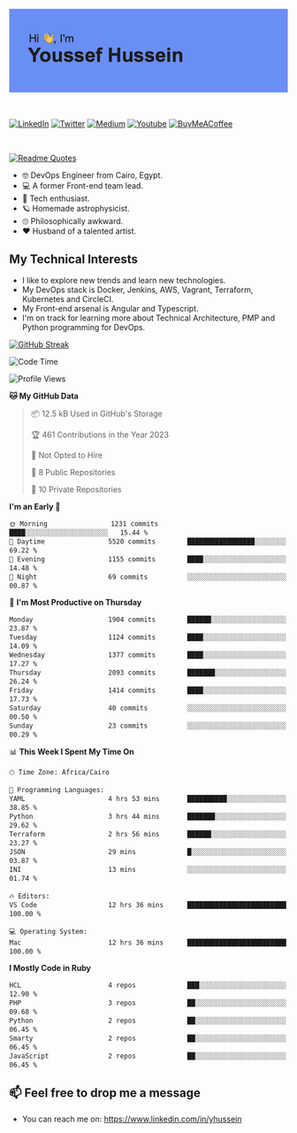 [![Youssef's GitHub Banner](./assets/youssef-hussein.png)](https://github.com/yorki404)

</br>

[![LinkedIn](https://img.shields.io/badge/linkedin-%230077B5.svg?style=for-the-badge&logo=linkedin&logoColor=white)](https://www.linkedin.com/in/yhussein/)
[![Twitter](https://img.shields.io/badge/yorki404-%231DA1F2.svg?style=for-the-badge&logo=Twitter&logoColor=white)](https://twitter.com/devqik_)
[![Medium](https://img.shields.io/badge/Medium-12100E?style=for-the-badge&logo=medium&logoColor=white)](https://medium.com/@devqik)
[![Youtube](https://img.shields.io/badge/YouTube-FF0000?style=for-the-badge&logo=youtube&logoColor=white)](https://www.youtube.com/@devqik)
[![BuyMeACoffee](https://img.shields.io/badge/Buy%20Me%20a%20Coffee-ffdd00?style=for-the-badge&logo=buy-me-a-coffee&logoColor=black)](https://www.buymeacoffee.com/devqik)

</br>

[![Readme Quotes](https://quotes-github-readme.vercel.app/api?type=horizontal&theme=dark)](https://github.com/piyushsuthar/github-readme-quotes)


- :nerd_face: DevOps Engineer from Cairo, Egypt.
- :computer: A former Front-end team lead.
- :satellite: Tech enthusiast.
- :ringed_planet: Homemade astrophysicist.
- :roll_eyes: Philosophically awkward.
- :heart: Husband of a talented artist.

## My Technical Interests

- I like to explore new trends and learn new technologies.
- My DevOps stack is Docker, Jenkins, AWS, Vagrant, Terraform, Kubernetes and CircleCI.
- My Front-end arsenal is Angular and Typescript.
- I'm on track for learning more about Technical Architecture, PMP and Python programming for DevOps.

[![GitHub Streak](https://github-readme-streak-stats.herokuapp.com/?user=devqik&theme=dark)](https://git.io/streak-stats)

<!--START_SECTION:waka-->
![Code Time](http://img.shields.io/badge/Code%20Time-530%20hrs%2039%20mins-blue)

![Profile Views](http://img.shields.io/badge/Profile%20Views-18-blue)

**🐱 My GitHub Data** 

> 📦 12.5 kB Used in GitHub's Storage 
 > 
> 🏆 461 Contributions in the Year 2023
 > 
> 🚫 Not Opted to Hire
 > 
> 📜 8 Public Repositories 
 > 
> 🔑 10 Private Repositories 
 > 
**I'm an Early 🐤** 

```text
🌞 Morning                1231 commits        ████░░░░░░░░░░░░░░░░░░░░░   15.44 % 
🌆 Daytime                5520 commits        █████████████████░░░░░░░░   69.22 % 
🌃 Evening                1155 commits        ████░░░░░░░░░░░░░░░░░░░░░   14.48 % 
🌙 Night                  69 commits          ░░░░░░░░░░░░░░░░░░░░░░░░░   00.87 % 
```
📅 **I'm Most Productive on Thursday** 

```text
Monday                   1904 commits        ██████░░░░░░░░░░░░░░░░░░░   23.87 % 
Tuesday                  1124 commits        ████░░░░░░░░░░░░░░░░░░░░░   14.09 % 
Wednesday                1377 commits        ████░░░░░░░░░░░░░░░░░░░░░   17.27 % 
Thursday                 2093 commits        ███████░░░░░░░░░░░░░░░░░░   26.24 % 
Friday                   1414 commits        ████░░░░░░░░░░░░░░░░░░░░░   17.73 % 
Saturday                 40 commits          ░░░░░░░░░░░░░░░░░░░░░░░░░   00.50 % 
Sunday                   23 commits          ░░░░░░░░░░░░░░░░░░░░░░░░░   00.29 % 
```


📊 **This Week I Spent My Time On** 

```text
🕑︎ Time Zone: Africa/Cairo

💬 Programming Languages: 
YAML                     4 hrs 53 mins       ██████████░░░░░░░░░░░░░░░   38.85 % 
Python                   3 hrs 44 mins       ███████░░░░░░░░░░░░░░░░░░   29.62 % 
Terraform                2 hrs 56 mins       ██████░░░░░░░░░░░░░░░░░░░   23.27 % 
JSON                     29 mins             █░░░░░░░░░░░░░░░░░░░░░░░░   03.87 % 
INI                      13 mins             ░░░░░░░░░░░░░░░░░░░░░░░░░   01.74 % 

🔥 Editors: 
VS Code                  12 hrs 36 mins      █████████████████████████   100.00 % 

💻 Operating System: 
Mac                      12 hrs 36 mins      █████████████████████████   100.00 % 
```

**I Mostly Code in Ruby** 

```text
HCL                      4 repos             ███░░░░░░░░░░░░░░░░░░░░░░   12.90 % 
PHP                      3 repos             ██░░░░░░░░░░░░░░░░░░░░░░░   09.68 % 
Python                   2 repos             ██░░░░░░░░░░░░░░░░░░░░░░░   06.45 % 
Smarty                   2 repos             ██░░░░░░░░░░░░░░░░░░░░░░░   06.45 % 
JavaScript               2 repos             ██░░░░░░░░░░░░░░░░░░░░░░░   06.45 % 
```




<!--END_SECTION:waka-->

## 📫 Feel free to drop me a message
- You can reach me on: https://www.linkedin.com/in/yhussein
